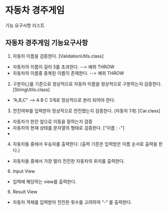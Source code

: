 # 자동차 경주게임

기능 요구사항 리스트

## 자동차 경주게임 기능요구사항

1. 자동차 이름을 검증한다. [ValidationUtils.class]
- 자동차의 이름이 길이 5를 초과한다. --> 예외 THROW
- 자동차의 이름중 중복된 이름이 존재한다. --> 예외 THROW

2. 구분자(,)를 기준으로 정상적으로 자동차 이름을 정상적으로 구분하는지 검증한다. [StringUtils.class]
- “A,B,C” —> A B C 3개로 정상적으로 분리 되어야 한다.

3. 전진여부를 입력받아 정상적으로 전진했는지 검증한다. (자동차 1개) [Car.class]
- 자동차가 한칸 앞으로 이동을 잘하는지 검증
- 자동차의 현재 상태를 문자열의 형태로 검증한다. ["이름 : -"]
- 

4. 자동차들 중에서 우승자를 출력한다. (출력 기준은 입력받은 이름 순서로 출력을 한다.)
- 자동차들 중에서 가장 멀리 전진한 자동차의 위치를 출력한다. 

6. Input View
- 입력에 해당하는 view를 출력한다.

6. Result View
- 자동차 객체를 입력받아 전진한 횟수를 고려하여 “-” 를 출력한다.